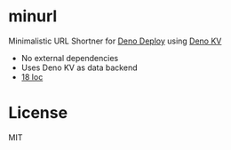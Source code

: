 # minurl

Minimalistic URL Shortner for [Deno Deploy](https://deno.com/deploy) using
[Deno KV](https://deno.com/kv)

- No external dependencies
- Uses Deno KV as data backend
- [18 loc](./main.ts)

# License

MIT
